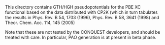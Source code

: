 This directory contains GTH/HGH pseudopotentials for the PBE XC functional
based on the data distributed with CP2K (which in turn tabulates the results in 
Phys. Rev. B 54, 1703 (1996), Phys. Rev. B 58, 3641 (1998) and Theor. Chem. Acc. 114, 145 (2005)

Note that these are not tested by the CONQUEST developers, and should be treated
with care.  In particular, PAO generation is at present in beta phase.
